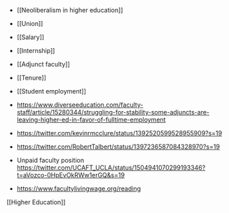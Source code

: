 - [[Neoliberalism in higher education]]
- [[Union]]
- [[Salary]]
- [[Internship]]
- [[Adjunct faculty]]
- [[Tenure]]
- [[Student employment]]

- https://www.diverseeducation.com/faculty-staff/article/15280344/struggling-for-stability-some-adjuncts-are-leaving-higher-ed-in-favor-of-fulltime-employment

- https://twitter.com/kevinrmcclure/status/1392520599528955909?s=19
- https://twitter.com/RobertTalbert/status/1397236587084328970?s=19

- Unpaid faculty position https://twitter.com/UCAFT_UCLA/status/1504941070299193346?t=aVozco-0HpEvOkRWw1erGQ&s=19

- https://www.facultylivingwage.org/reading

[[Higher Education]]

